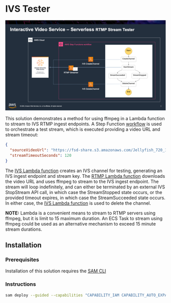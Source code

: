 # IVS Tester

![IVS Tester](images/ivs-tester.png)

This solution demonstrates a method for using ffmpeg in a Lambda function to stream to IVS RTMP ingest endpoints.  A Step Function [workflow](app/workflow.asl.json) is used to orchestrate a test stream, which is executed providing a video URL and stream timeout:

```json
{
  "sourceVideoUrl": "https://fsd-share.s3.amazonaws.com/Jellyfish_720_10s_2MB.mp4",
  "streamTimeoutSeconds": 120
}
```

The [IVS Lambda function](app/ivs.js) creates an IVS channel for testing, generating an IVS ingest endpoint and stream key.  The [RTMP Lambda function](rtmp/rtmp.py) downloads the video URL and uses ffmpeg to stream to the IVS ingest endpoint.  The stream will loop indefinitely, and can either be terminated by an external IVS StopStream API call, in which case the StreamStopped state occurs, or the provided timeout expires, in which case the StreamSucceeded state occurs.  In either case, the [IVS Lambda function](app/ivs.js) is used to delete the channel.

**NOTE:** Lambda is a convenient means to stream to RTMP servers using ffmpeg, but it is limit to 15 maximum duration.  An ECS Task to stream using ffmpeg could be used as an alternative mechanism to exceed 15 minute stream durations.

## Installation

### Prerequisites

Installation of this solution requires the [SAM CLI](https://docs.aws.amazon.com/serverless-application-model/latest/developerguide/serverless-sam-cli-install.html)

### Instructions

```bash
sam deploy --guided --capabilities "CAPABILITY_IAM CAPABILITY_AUTO_EXPAND"
```
